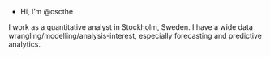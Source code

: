 - Hi, I’m @oscthe

I work as a quantitative analyst in Stockholm, Sweden. I have a wide data wrangling/modelling/analysis-interest, especially forecasting and predictive analytics.

<!---
oscthe/oscthe is a ✨ special ✨ repository because its `README.md` (this file) appears on your GitHub profile.
You can click the Preview link to take a look at your changes.
--->

